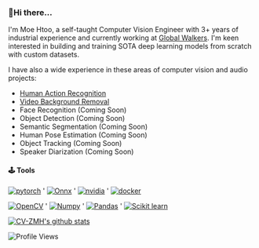 ### 👋Hi there...

I'm Moe Htoo, a self-taught Computer Vision Engineer with 3+ years of industrial experience and currently working at [Global Walkers](https://www.globalwalkers.co.jp/en/mmr/). I'm keen interested in building and training SOTA deep learning models from scratch with custom datasets.

I have also a wide experience in these areas of computer vision and audio projects:

* [Human Action Recognition](https://github.com/CV-ZMH/human-action-recognition)
* [Video Background Removal](https://github.com/CV-ZMH/VideoMatting)
* Face Recognition (Coming Soon)
* Object Detection (Coming Soon)
* Semantic Segmentation (Coming Soon)
* Human Pose Estimation (Coming Soon)
* Object Tracking (Coming Soon)
* Speaker Diarization (Coming Soon)

#### 🕹️ Tools
<a href='https://github.com/shivamkapasia0' target="_blank"><img alt='pytorch' src='https://img.shields.io/badge/PYTORCH-100000?style=social&logo=pytorch&logoColor=D0310D&labelColor=FFFFFF&color=FFFFFF'/></a> ' 
<a href='https://github.com/shivamkapasia0' target="_blank"><img alt='Onnx' src='https://img.shields.io/badge/ONNX-100000?style=social&logo=Onnx&logoColor=467928&labelColor=FFFFFF&color=FFFFFF'/></a> '
<a href='https://github.com/shivamkapasia0' target="_blank"><img alt='nvidia' src='https://img.shields.io/badge/TensorRT-100000?style=social&logo=nvidia&logoColor=4F9625&labelColor=FFFFFF&color=FFFFFF'/></a> '
<a href='https://github.com/shivamkapasia0' target="_blank"><img alt='docker' src='https://img.shields.io/badge/Docker-100000?style=social&logo=docker&logoColor=1973E0&labelColor=FFFFFF&color=FFFFFF'/></a>

<a href='https://github.com/shivamkapasia0' target="_blank"><img alt='OpenCV' src='https://img.shields.io/badge/OpenCV-100000?style=social&logo=OpenCV&logoColor=1973E0&labelColor=FFFFFF&color=FFFFFF'/></a> '
<a href='https://github.com/shivamkapasia0' target="_blank"><img alt='Numpy' src='https://img.shields.io/badge/Numpy-100000?style=social&logo=Numpy&logoColor=165ECA&labelColor=FFFFFF&color=FFFFFF'/></a> '
<a href='https://github.com/shivamkapasia0' target="_blank"><img alt='Pandas' src='https://img.shields.io/badge/Pandas-100000?style=social&logo=Pandas&logoColor=3A3F45&labelColor=FFFFFF&color=FFFFFF'/></a> '
<a href='https://github.com/shivamkapasia0' target="_blank"><img alt='Scikit learn' src='https://img.shields.io/badge/Scikit_Learn-100000?style=social&logo=Scikit learn&logoColor=E07D15&labelColor=FFFFFF&color=FFFFFF'/></a> 
 
[![CV-ZMH's github stats](https://github-readme-stats.vercel.app/api?username=CV-ZMH&show_icons=true&theme=buefy&hide=prs,issues)](https://github.com/CV-ZMH/zmh)

![Profile Views](https://visitor-badge.laobi.icu/badge?page_id=CV-ZMH.CV-ZMH)


[](https://shivamkapasia-developer-edition.ap16.force.com/Badges4Me/s/)


